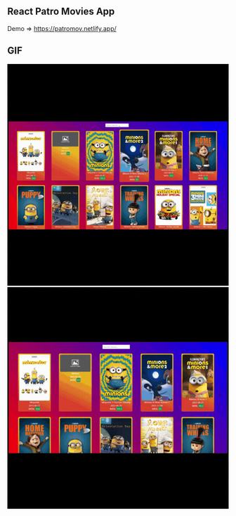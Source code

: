 ## React Patro Movies App
Demo => https://patromov.netlify.app/

## GIF
![](https://github.com/samettekin01/movies-app/blob/master/mov1.gif)
![](https://github.com/samettekin01/movies-app/blob/master/mov2.gif)
